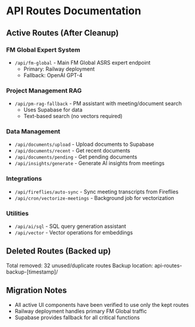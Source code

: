 # API Routes Documentation

## Active Routes (After Cleanup)

### FM Global Expert System
- `/api/fm-global` - Main FM Global ASRS expert endpoint
  - Primary: Railway deployment
  - Fallback: OpenAI GPT-4

### Project Management RAG
- `/api/pm-rag-fallback` - PM assistant with meeting/document search
  - Uses Supabase for data
  - Text-based search (no vectors required)

### Data Management
- `/api/documents/upload` - Upload documents to Supabase
- `/api/documents/recent` - Get recent documents
- `/api/documents/pending` - Get pending documents
- `/api/insights/generate` - Generate AI insights from meetings

### Integrations
- `/api/fireflies/auto-sync` - Sync meeting transcripts from Fireflies
- `/api/cron/vectorize-meetings` - Background job for vectorization

### Utilities
- `/api/ai/sql` - SQL query generation assistant
- `/api/vector` - Vector operations for embeddings

## Deleted Routes (Backed up)
Total removed: 32 unused/duplicate routes
Backup location: api-routes-backup-[timestamp]/

## Migration Notes
- All active UI components have been verified to use only the kept routes
- Railway deployment handles primary FM Global traffic
- Supabase provides fallback for all critical functions
